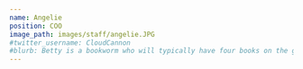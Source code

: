 ```yaml
---
name: Angelie
position: COO
image_path: images/staff/angelie.JPG
#twitter_username: CloudCannon
#blurb: Betty is a bookworm who will typically have four books on the go.
---
```

